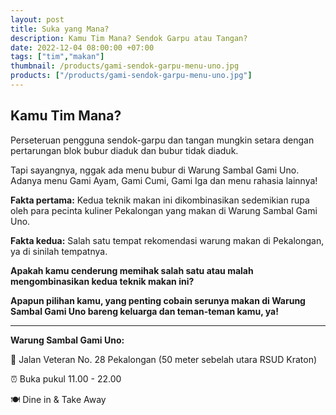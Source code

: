 ```yaml
---
layout: post
title: Suka yang Mana?
description: Kamu Tim Mana? Sendok Garpu atau Tangan?
date: 2022-12-04 08:00:00 +07:00
tags: ["tim","makan"]
thumbnail: /products/gami-sendok-garpu-menu-uno.jpg
products: ["/products/gami-sendok-garpu-menu-uno.jpg"]
---
```


## Kamu Tim Mana? ##

Perseteruan pengguna sendok-garpu dan tangan mungkin setara dengan pertarungan blok bubur diaduk dan bubur tidak diaduk.

Tapi sayangnya, nggak ada menu bubur di Warung Sambal Gami Uno. Adanya menu Gami Ayam, Gami Cumi, Gami Iga dan menu rahasia lainnya!

**Fakta pertama:** Kedua teknik makan ini dikombinasikan sedemikian rupa oleh para pecinta kuliner Pekalongan yang makan di Warung Sambal Gami Uno.

**Fakta kedua:** Salah satu tempat rekomendasi warung makan di Pekalongan, ya di sinilah tempatnya.

**Apakah kamu cenderung memihak salah satu atau malah mengombinasikan kedua teknik makan ini?**

**Apapun pilihan kamu, yang penting cobain serunya makan di Warung Sambal Gami Uno bareng keluarga dan teman-teman kamu, ya!**

***

**Warung Sambal Gami Uno:**

📍 Jalan Veteran No. 28 Pekalongan (50 meter sebelah utara RSUD Kraton)

⏰ Buka pukul 11.00 - 22.00

🍽 Dine in & Take Away
